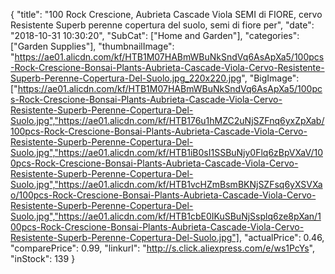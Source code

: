 {
	"title": "100 Rock Crescione, Aubrieta Cascade Viola SEMI di FIORE, cervo Resistente Superb perenne copertura del suolo, semi di fiore per",
	"date": "2018-10-31 10:30:20",
	"SubCat": ["Home and Garden"],
	"categories": ["Garden Supplies"],
	"thumbnailImage": "https://ae01.alicdn.com/kf/HTB1M07HABmWBuNkSndVq6AsApXa5/100pcs-Rock-Crescione-Bonsai-Plants-Aubrieta-Cascade-Viola-Cervo-Resistente-Superb-Perenne-Copertura-Del-Suolo.jpg_220x220.jpg",
	"BigImage": ["https://ae01.alicdn.com/kf/HTB1M07HABmWBuNkSndVq6AsApXa5/100pcs-Rock-Crescione-Bonsai-Plants-Aubrieta-Cascade-Viola-Cervo-Resistente-Superb-Perenne-Copertura-Del-Suolo.jpg","https://ae01.alicdn.com/kf/HTB176u1hMZC2uNjSZFnq6yxZpXab/100pcs-Rock-Crescione-Bonsai-Plants-Aubrieta-Cascade-Viola-Cervo-Resistente-Superb-Perenne-Copertura-Del-Suolo.jpg","https://ae01.alicdn.com/kf/HTB1iB0sI1SSBuNjy0Flq6zBpVXaV/100pcs-Rock-Crescione-Bonsai-Plants-Aubrieta-Cascade-Viola-Cervo-Resistente-Superb-Perenne-Copertura-Del-Suolo.jpg","https://ae01.alicdn.com/kf/HTB1vcHZmBsmBKNjSZFsq6yXSVXao/100pcs-Rock-Crescione-Bonsai-Plants-Aubrieta-Cascade-Viola-Cervo-Resistente-Superb-Perenne-Copertura-Del-Suolo.jpg","https://ae01.alicdn.com/kf/HTB1cbE0IKuSBuNjSsplq6ze8pXan/100pcs-Rock-Crescione-Bonsai-Plants-Aubrieta-Cascade-Viola-Cervo-Resistente-Superb-Perenne-Copertura-Del-Suolo.jpg"],
	"actualPrice": 0.46,
	"comparePrice": 0.99,
	"linkurl": "http://s.click.aliexpress.com/e/ws1PcYs",
	"inStock": 139
}
